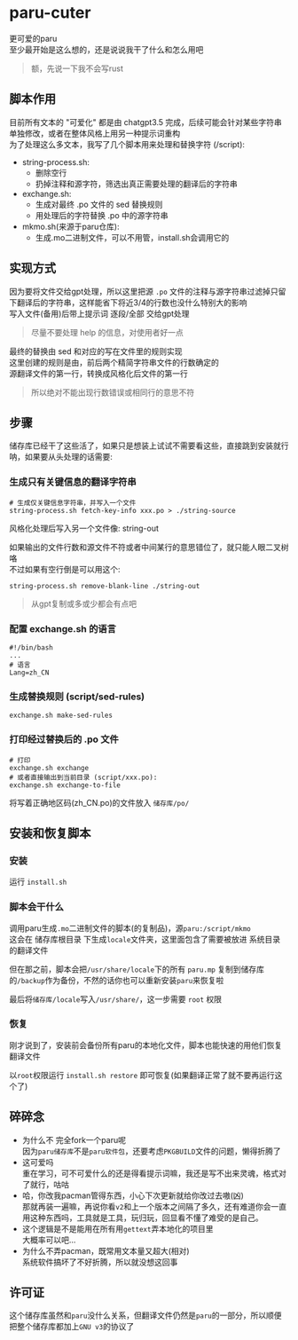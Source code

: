 # paru-cuter

更可爱的paru\
至少最开始是这么想的，还是说说我干了什么和怎么用吧
> 额，先说一下我不会写rust

## 脚本作用

目前所有文本的 "可爱化" 都是由 chatgpt3.5 完成，后续可能会针对某些字符串单独修改，或者在整体风格上用另一种提示词重构\
为了处理这么多文本，我写了几个脚本用来处理和替换字符 (/script):

- string-process.sh:
  - 删除空行
  - 扔掉注释和源字符，筛选出真正需要处理的翻译后的字符串
- exchange.sh:
  - 生成对最终 .po 文件的 sed 替换规则
  - 用处理后的字符替换 .po 中的源字符串
- mkmo.sh(来源于paru仓库):
  - 生成.mo二进制文件，可以不用管，install.sh会调用它的

## 实现方式

因为要将文件交给gpt处理，所以这里把源 `.po` 文件的注释与源字符串过滤掉只留下翻译后的字符串，这样能省下将近3/4的行数也没什么特别大的影响\
写入文件(备用)后带上提示词 逐段/全部 交给gpt处理
> 尽量不要处理 help 的信息，对使用者好一点

最终的替换由 sed 和对应的写在文件里的规则实现\
这里创建的规则是由，前后两个精简字符串文件的行数确定的\
源翻译文件的第一行，转换成风格化后文件的第一行
> 所以绝对不能出现行数错误或相同行的意思不符

## 步骤

储存库已经干了这些活了，如果只是想装上试试不需要看这些，直接跳到安装就行\
呐，如果要从头处理的话需要:

### 生成只有关键信息的翻译字符串

```shell
# 生成仅关键信息字符串，并写入一个文件
string-process.sh fetch-key-info xxx.po > ./string-source
```

风格化处理后写入另一个文件像: string-out

如果输出的文件行数和源文件不符或者中间某行的意思错位了，就只能人眼二叉树咯\
不过如果有空行倒是可以用这个:

```shell
string-process.sh remove-blank-line ./string-out
```

> 从gpt复制或多或少都会有点吧

### 配置 exchange.sh 的语言

```shell
#!/bin/bash
...
# 语言
Lang=zh_CN
```

### 生成替换规则 (script/sed-rules)

```shell
exchange.sh make-sed-rules
```

### 打印经过替换后的 .po 文件

```shell
# 打印
exchange.sh exchange
# 或者直接输出到当前目录 (script/xxx.po):
exchange.sh exchange-to-file
```

将写着正确地区码(zh_CN.po)的文件放入 `储存库/po/`

## 安装和恢复脚本

### 安装

运行 `install.sh`

### 脚本会干什么

调用paru生成`.mo`二进制文件的脚本(的复制品)，源`paru:/script/mkmo`\
这会在 储存库根目录 下生成`locale`文件夹，这里面包含了需要被放进 系统目录 的翻译文件

但在那之前，脚本会把`/usr/share/locale`下的所有 `paru.mp` 复制到储存库的`/backup`作为备份，不然的话你也可以重新安装`paru`来恢复啦

最后将`储存库/locale`写入`/usr/share/`，这一步需要 `root` 权限

### 恢复

刚才说到了，安装前会备份所有paru的本地化文件，脚本也能快速的用他们恢复翻译文件

以`root`权限运行 `install.sh restore` 即可恢复(如果翻译正常了就不要再运行这个了)

## 碎碎念

- 为什么不 完全fork一个paru呢\
因为`paru储存库`不是`paru软件包`，还要考虑`PKGBUILD`文件的问题，懒得折腾了
- 这可爱吗\
重在学习，可不可爱什么的还是得看提示词嘛，我还是写不出来灵魂，格式对了就行，咕咕
- 哈，你改我pacman管得东西，小心下次更新就给你改过去嗷(凶)\
那就再装一遍嘛，再说你看`v2`和上一个版本之间隔了多久，还有难道你会一直用这种东西吗，工具就是工具，玩归玩，回显看不懂了难受的是自己。
- 这个逻辑是不是能用在所有用`gettext`弄本地化的项目里\
大概率可以吧...
- 为什么不弄pacman，既常用文本量又超大(相对)\
系统软件搞坏了不好折腾，所以就没想这回事

## 许可证

这个储存库虽然和`paru`没什么关系，但翻译文件仍然是`paru`的一部分，所以顺便把整个储存库都加上`GNU v3`的协议了
